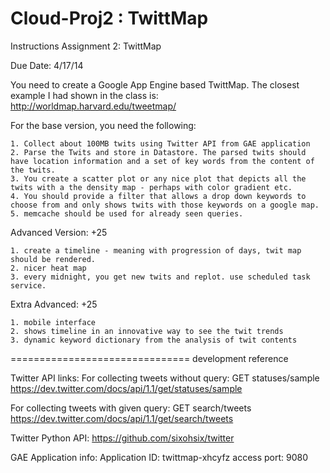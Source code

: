 Cloud-Proj2 : TwittMap
===========

Instructions
Assignment 2: TwittMap

Due Date: 4/17/14

You need to create a Google App Engine based TwittMap. The closest example I had shown in the class is: http://worldmap.harvard.edu/tweetmap/

For the base version, you need the following:

	1. Collect about 100MB twits using Twitter API from GAE application
	2. Parse the Twits and store in Datastore. The parsed twits should have location information and a set of key words from the content of the twits.
	3. You create a scatter plot or any nice plot that depicts all the twits with a the density map - perhaps with color gradient etc.
	4. You should provide a filter that allows a drop down keywords to choose from and only shows twits with those keywords on a google map.
	5. memcache should be used for already seen queries.

Advanced Version: +25

	1. create a timeline - meaning with progression of days, twit map should be rendered.
	2. nicer heat map
	3. every midnight, you get new twits and replot. use scheduled task service.

Extra Advanced: +25

	1. mobile interface
	2. shows timeline in an innovative way to see the twit trends
	3. dynamic keyword dictionary from the analysis of twit contents

===============================
development reference

Twitter API links:
For collecting tweets without query: GET statuses/sample
https://dev.twitter.com/docs/api/1.1/get/statuses/sample

For collecting tweets with given query: GET search/tweets
https://dev.twitter.com/docs/api/1.1/get/search/tweets

Twitter Python API:
https://github.com/sixohsix/twitter

GAE Application info:
Application ID:	twittmap-xhcyfz
access port: 9080

